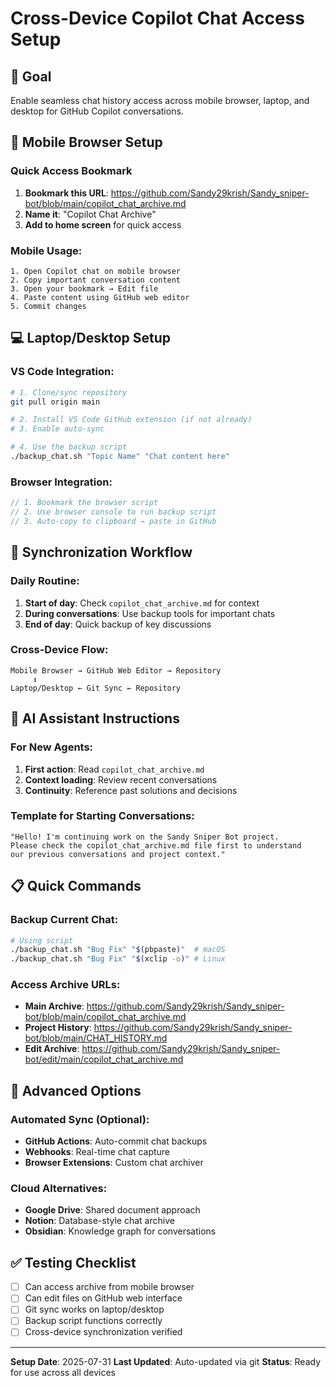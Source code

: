 # Cross-Device Copilot Chat Access Setup

## 🎯 Goal
Enable seamless chat history access across mobile browser, laptop, and desktop for GitHub Copilot conversations.

## 📱 Mobile Browser Setup

### Quick Access Bookmark
1. **Bookmark this URL**: https://github.com/Sandy29krish/Sandy_sniper-bot/blob/main/copilot_chat_archive.md
2. **Name it**: "Copilot Chat Archive"
3. **Add to home screen** for quick access

### Mobile Usage:
```
1. Open Copilot chat on mobile browser
2. Copy important conversation content
3. Open your bookmark → Edit file
4. Paste content using GitHub web editor
5. Commit changes
```

## 💻 Laptop/Desktop Setup

### VS Code Integration:
```bash
# 1. Clone/sync repository
git pull origin main

# 2. Install VS Code GitHub extension (if not already)
# 3. Enable auto-sync

# 4. Use the backup script
./backup_chat.sh "Topic Name" "Chat content here"
```

### Browser Integration:
```javascript
// 1. Bookmark the browser script
// 2. Use browser console to run backup script
// 3. Auto-copy to clipboard → paste in GitHub
```

## 🔄 Synchronization Workflow

### Daily Routine:
1. **Start of day**: Check `copilot_chat_archive.md` for context
2. **During conversations**: Use backup tools for important chats
3. **End of day**: Quick backup of key discussions

### Cross-Device Flow:
```
Mobile Browser → GitHub Web Editor → Repository
     ↕️
Laptop/Desktop ← Git Sync ← Repository
```

## 🤖 AI Assistant Instructions

### For New Agents:
1. **First action**: Read `copilot_chat_archive.md`
2. **Context loading**: Review recent conversations
3. **Continuity**: Reference past solutions and decisions

### Template for Starting Conversations:
```
"Hello! I'm continuing work on the Sandy Sniper Bot project. 
Please check the copilot_chat_archive.md file first to understand 
our previous conversations and project context."
```

## 📋 Quick Commands

### Backup Current Chat:
```bash
# Using script
./backup_chat.sh "Bug Fix" "$(pbpaste)"  # macOS
./backup_chat.sh "Bug Fix" "$(xclip -o)" # Linux
```

### Access Archive URLs:
- **Main Archive**: https://github.com/Sandy29krish/Sandy_sniper-bot/blob/main/copilot_chat_archive.md
- **Project History**: https://github.com/Sandy29krish/Sandy_sniper-bot/blob/main/CHAT_HISTORY.md
- **Edit Archive**: https://github.com/Sandy29krish/Sandy_sniper-bot/edit/main/copilot_chat_archive.md

## 🔧 Advanced Options

### Automated Sync (Optional):
- **GitHub Actions**: Auto-commit chat backups
- **Webhooks**: Real-time chat capture
- **Browser Extensions**: Custom chat archiver

### Cloud Alternatives:
- **Google Drive**: Shared document approach
- **Notion**: Database-style chat archive
- **Obsidian**: Knowledge graph for conversations

## ✅ Testing Checklist

- [ ] Can access archive from mobile browser
- [ ] Can edit files on GitHub web interface
- [ ] Git sync works on laptop/desktop
- [ ] Backup script functions correctly
- [ ] Cross-device synchronization verified

---

**Setup Date**: 2025-07-31
**Last Updated**: Auto-updated via git
**Status**: Ready for use across all devices
